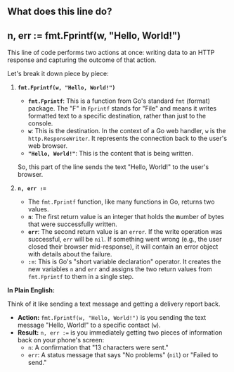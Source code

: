 What does this line do?       
--
n, err := fmt.Fprintf(w, "Hello, World!")
--

This line of code performs two actions at once: writing data to an HTTP response and capturing the outcome of that action.

Let's break it down piece by piece:

1. **`fmt.Fprintf(w, "Hello, World!")`**
    
    - **`fmt.Fprintf`**: This is a function from Go's standard `fmt` (format) package. The "F" in `Fprintf` stands for "File" and means it writes formatted text to a specific destination, rather than just to the console.
    - **`w`**: This is the destination. In the context of a Go web handler, `w` is the `http.ResponseWriter`. It represents the connection back to the user's web browser.
    - **`"Hello, World!"`**: This is the content that is being written.
    
    So, this part of the line sends the text "Hello, World!" to the user's browser.
    
2. **`n, err :=`**
    
    - The `fmt.Fprintf` function, like many functions in Go, returns two values.
    - **`n`**: The first return value is an integer that holds the **n**umber of bytes that were successfully written.
    - **`err`**: The second return value is an `error`. If the write operation was successful, `err` will be `nil`. If something went wrong (e.g., the user closed their browser mid-response), it will contain an error object with details about the failure.
    - **`:=`**: This is Go's "short variable declaration" operator. It creates the new variables `n` and `err` and assigns the two return values from `fmt.Fprintf` to them in a single step.

**In Plain English:**

Think of it like sending a text message and getting a delivery report back.

- **Action:** `fmt.Fprintf(w, "Hello, World!")` is you sending the text message "Hello, World!" to a specific contact (`w`).
- **Result:** `n, err :=` is you immediately getting two pieces of information back on your phone's screen:
    - `n`: A confirmation that "13 characters were sent."
    - `err`: A status message that says "No problems" (`nil`) or "Failed to send."